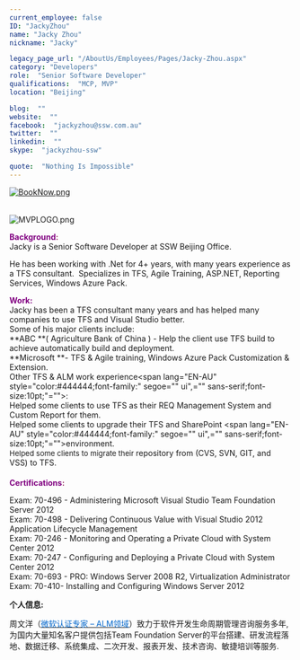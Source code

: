 ```yaml
---
current_employee: false
ID: "JackyZhou"
name: "Jacky Zhou"
nickname: "Jacky"

legacy_page_url: "/AboutUs/Employees/Pages/Jacky-Zhou.aspx"
category: "Developers"
role:  "Senior Software Developer"
qualifications:  "MCP, MVP"
location: "Beijing"

blog:  ""
website:  ""
facebook:  "jackyzhou@ssw.com.au"
twitter:  ""
linkedin:  ""
skype:  "jackyzhou-ssw"

quote:  "Nothing Is Impossible"
---
```


​​​​[![BookNow.png](/Images/Bio/BookNow.png)](http://veethere.com/With/JackyZhou)​​​​​<span style="line-height:18px;">​​  
</span>​

​​​![MVPLOGO.png](/Images/Bio/MVPLOGO.png)

 <span style="color:#993366;">**<span style="color:#800080;">Background</span>:**</span>  
Jacky is a Senior Software Developer at SSW Beijing Office.

He has been working with .Net for 4+ years, with many years experience as a TFS consultant.  Specializes in TFS, Agile Training, ASP.NET, Reporting Services, Windows Azure Pack.

 <span style="color:#993366;">**<span style="color:#800080;">Work:  
</span>**</span>Jacky has been a TFS consultant many years and has helped many companies to use TFS and Visual Studio better. <span class="ms-rteFontSize-2">   
Some of his major clients include:  
</span>**ABC **( Agriculture Bank of China ) - Help the client use TFS build to achieve automatically build and deployment.  
**Microsoft **- TFS & Agile training, Windows Azure Pack Customization & Extension.  
<span class="ms-rteFontSize-2">Other TFS & ALM work </span> <span class="ms-rteFontSize-2">experience</span><span class="ms-rtefontsize-2"><span lang="EN-AU" style="color:#444444;font-family:" segoe="" ui",="" sans-serif;font-size:10pt;"="">:   
</span></span>Helped some clients to use TFS as their REQ Management System and Custom Report for them.  
Helped some clients to upgrade their TFS and SharePoint <span lang="EN-AU" style="color:#444444;font-family:" segoe="" ui",="" sans-serif;font-size:10pt;"="">environment.  
</span><font size="2">Helped some clients to migrate their </font>repository from (CVS, SVN, GIT, and VSS) to TFS.

#### 
   <span style="color:#993366;">**<span style="color:#800080;">Certifications</span>:**</span>

Exam: 70-496 - Administering Microsoft Visual Studio Team Foundation Server 2012  
Exam: 70-498 - Delivering Continuous Value with Visual Studio 2012 Application Lifecycle Management  
Exam: 70-246 - Monitoring and Operating a Private Cloud with System Center 2012  
Exam: 70-247 - Configuring and Deploying a Private Cloud with System Center 2012  
Exam: 70-693 - PRO: Windows Server 2008 R2, Virtualization Administrator  
Exam: 70-410- Installing and Configuring Windows Server 2012

 **个人信息:**

周文洋（<span style="text-decoration:underline;"><font color="#0066cc">微软认证专家 – ALM领域</font></span>）致力于软件开发生命周期管理咨询服务多年, 为国内大量知名客户提供包括Team Foundation Server的平台搭建、研发流程落地、数据迁移、系统集成、二次开发、报表开发、技术咨询、敏捷培训等服务.